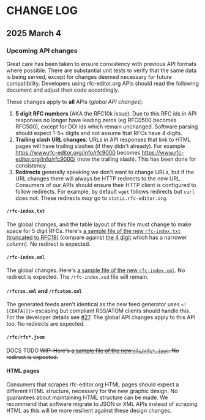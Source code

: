 # CHANGE LOG

## 2025 March 4

### Upcoming API changes

Great care has been taken to ensure consistency with previous API formats where possible. There are substantial unit tests to verify that the same data is being served, except for changes deemed necessary for future compatibility. Developers using rfc-editor.org APIs should read the following document and adjust their code accordingly.

These changes apply to **all** APIs (_global API changes_):

1. **5 digit RFC numbers** (AKA the RFC10k issue). Due to this RFC ids in API responses no longer have leading zeros (eg RFC0500 becomes RFC500), except for DOI ids which remain unchanged. Software parsing should expect 1-5+ digits and not assume that RFCs have 4 digits.
2. **Trailing slash URL changes.** URLs in API responses that link to HTML pages will have trailing slashes (if they didn't already). For example https://www.rfc-editor.org/info/rfc9000 becomes https://www.rfc-editor.org/info/rfc9000/ (note the trailing slash). This has been done for consistency.
3. **Redirects** generally speaking we don't want to change URLs, but if the URL changes there will always be HTTP redirects to the new URL. Consumers of our APIs should ensure their HTTP client is configured to follow redirects. For example, by default `wget` follows redirects but `curl` does not. These redirects _may_ go to `static.rfc-editor.org`.

#### `/rfc-index.txt`

The global changes, and the table layout of this file must change to make space for 5 digit RFCs. Here's [a sample file of the new `rfc-index.txt` (truncated to RFC19)](https://github.com/ietf-tools/rfced-www/blob/main/client/utilities/rfc-5digit-index.txt) (compare against [the 4 digit](https://github.com/ietf-tools/rfced-www/blob/main/client/utilities/rfc-4digit-index.txt) which has a narrower column). No redirect is expected.

#### `/rfc-index.xml`

The global changes. Here's [a sample file of the new `rfc-index.xml`](https://raw.githubusercontent.com/ietf-tools/rfced-www/refs/heads/main/client/utilities/rfc-index.xml). No redirect is expected. The `/rfc-index.xsd` file will remain.

#### `/rfcrss.xml` and `/rfcatom.xml`

The generated feeds aren't identical as the new feed generator uses `<![CDATA[]]>` escaping but compliant RSS/ATOM clients should handle this. For the developer details see [#27](https://github.com/ietf-tools/rfced-www/pull/27). The global API changes apply to this API too. No redirects are expected.

#### `/rfc/rfc*.json`

DOCS TODO ~~WIP: Here's [a sample file of the new `rfc/rfc*.json`](https://github.com/ietf-tools/rfced-www/blob/main/client/utilities/rfc-jsons.json). No redirect is expected.~~

#### HTML pages

Consumers that scrapes rfc-editor.org HTML pages should expect a different HTML structure, necessary for the new graphic design. No guarantees about maintaining HTML structure can be made. We recommend that software migrate to JSON or XML APIs instead of scraping HTML as this will be more resilient against these design changes.
